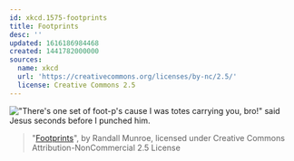 ```yaml
---
id: xkcd.1575-footprints
title: Footprints
desc: ''
updated: 1616186984468
created: 1441782000000
sources:
  name: xkcd
  url: 'https://creativecommons.org/licenses/by-nc/2.5/'
  license: Creative Commons 2.5
---
```

!["There's one set of foot-p's cause I was totes carrying you, bro!" said Jesus seconds before I punched him.](https://imgs.xkcd.com/comics/footprints.png)
> "[Footprints](https://xkcd.com/1575/)", by Randall Munroe, licensed under Creative Commons Attribution-NonCommercial 2.5 License
